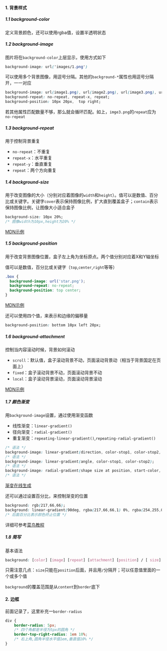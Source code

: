 #### 1. 背景样式

##### 1.1 background-color

定义背景颜色，还可以使用rgba值，设置半透明状态

##### 1.2 background-image

图片将在`background-color`上层显示，使用方式如下

```css
background-image: url('images/1.png')
```

可以使用多个背景图像，用逗号分隔。其他的`background-*`属性也用逗号分隔开，一一对应

```css
background-image: url(image1.png), url(image2.png), url(image3.png), url(image1.png);
background-repeat: no-repeat, repeat-x, repeat;
background-position: 10px 20px,  top right;
```

若其他属性匹配数量不够，那么就会循环匹配。如上，`imge3.png`的`repeat`应为`no-repeat`

##### 1.3 background-repeat

用于控制背景重复

- `no-repeat`：不重复
- `repeat-x`：水平重复
- `repeat-y`：垂直重复
- `repeat`：两个方向重复

##### 1.4 background-size

用于改变图像的大小（分别对应着图像的`width`和`height`）。值可以是数值、百分比或关键字。关键字`cover`表示保持图像比例，扩大直到覆盖盒子；`contain`表示保持图像比例，让图像大小适合盒子

```css
background-size: 10px 20%;
/* 图像width为10px,height为20% */
```

[MDN示例](https://developer.mozilla.org/zh-CN/docs/Web/CSS/background-size)

##### 1.5 background-position

用于改变背景图像位置，盒子左上角为坐标原点。两个值分别对应着X和Y轴坐标

值可以是数值，百分比或关键字（`top`,`center`,`right`等等）

```css
.box { 
  background-image: url('star.png'); 
  background-repeat: no-repeat; 
  background-position: top center; 
} 
```

[MDN示例](https://developer.mozilla.org/zh-CN/docs/Web/CSS/background-position)

还可以使用四个值，来表示和边缘的偏移量

```css
background-position: bottom 10px left 20px;
```

##### 1.6 background-attachment

控制当内容滚动时候，背景如何滚动

- `scroll`：默认值，盒子滚动背景不动，页面滚动背景动（相当于背景国定在页面上）
- `fixed`：盒子滚动背景不动，页面滚动背景不动
- `local`：盒子滚动背景滚动，页面滚动背景滚动

[MDN示例](https://developer.mozilla.org/zh-CN/docs/Web/CSS/background-attachment)

##### 1.7 颜色渐变

用`background-image`设置，通过使用渐变函数

- 线性渐变：`linear-gradient()`
- 径向渐变：`radial-gradient()`
- 重复渐变：`repeating-linear-gradient()`,`repeating-radial-gradient()`

```css
/* 语法 */
background-image: linear-gradient(direction, color-stop1, color-stop2, ...);
/* 语法 */
background-image: linear-gradient(angle, color-stop1, color-stop2);
/* 语法 */
background-image: radial-gradient(shape size at position, start-color, ..., last-color);
/* 语法 */
```

[渐变在线生成](https://cssgradient.io/)

还可以通过设置百分比，来控制渐变的位置

```css
background: rgb(217,66,66);
background: linear-gradient(90deg, rgba(217,66,66,1) 0%, rgba(254,255,0,1) 37%, rgba(51,228,41,1) 47%, rgba(19,245,219,1) 54%, rgba(206,30,228,1) 100%); 
/* 后面百分比表示颜色终止位置 */
```

详细可参考[菜鸟教程](https://www.runoob.com/css3/css3-gradients.html)

##### 1.8 简写

基本语法

```css
background: [color] [image] [repeat] [attachment] [position] / [ size];
```

只需注意几点：`size`只能在`position`后面，并且用`/`分隔开；可以任意值里面的一个或多个值

`background`的覆盖范围是从`content`到`border`底下

#### 2. 边框

前面记录了，这里补充一`border-radius`

```css
div	{
    border-radius: 5px;
    /* 四个角都是半径为5px的圆角 */    
    border-top-right-radius: 1em 10%;
    /* 右上角,圆角半径水平值1em,垂直值10% */
}
```

